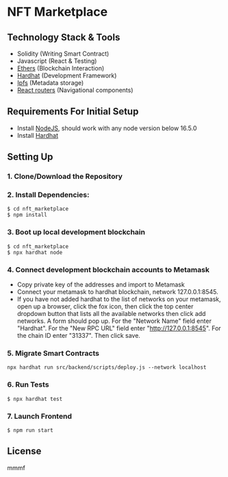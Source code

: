 # NFT Marketplace

## Technology Stack & Tools

- Solidity (Writing Smart Contract)
- Javascript (React & Testing)
- [Ethers](https://docs.ethers.io/v5/) (Blockchain Interaction)
- [Hardhat](https://hardhat.org/) (Development Framework)
- [Ipfs](https://ipfs.io/) (Metadata storage)
- [React routers](https://v5.reactrouter.com/) (Navigational components)

## Requirements For Initial Setup
- Install [NodeJS](https://nodejs.org/en/), should work with any node version below 16.5.0
- Install [Hardhat](https://hardhat.org/)

## Setting Up
### 1. Clone/Download the Repository

### 2. Install Dependencies:
```
$ cd nft_marketplace
$ npm install
```
### 3. Boot up local development blockchain
```
$ cd nft_marketplace
$ npx hardhat node
```

### 4. Connect development blockchain accounts to Metamask
- Copy private key of the addresses and import to Metamask
- Connect your metamask to hardhat blockchain, network 127.0.0.1:8545.
- If you have not added hardhat to the list of networks on your metamask, open up a browser, click the fox icon, then click the top center dropdown button that lists all the available networks then click add networks. A form should pop up. For the "Network Name" field enter "Hardhat". For the "New RPC URL" field enter "http://127.0.0.1:8545". For the chain ID enter "31337". Then click save.  


### 5. Migrate Smart Contracts
`npx hardhat run src/backend/scripts/deploy.js --network localhost`

### 6. Run Tests
`$ npx hardhat test`

### 7. Launch Frontend
`$ npm run start`

License
----
mmmf

